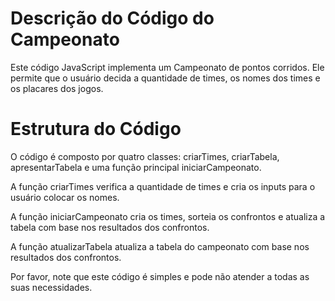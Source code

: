 # Descrição do Código do Campeonato

Este código JavaScript implementa um Campeonato de pontos corridos. Ele permite que o usuário decida a quantidade de times, os nomes dos times e os placares dos jogos.

# Estrutura do Código
O código é composto por quatro classes: criarTimes, criarTabela, apresentarTabela e uma função principal iniciarCampeonato.

A função criarTimes verifica a quantidade de times e cria os inputs para o usuário colocar os nomes.

A função iniciarCampeonato cria os times, sorteia os confrontos e atualiza a tabela com base nos resultados dos confrontos.

A função atualizarTabela atualiza a tabela do campeonato com base nos resultados dos confrontos.

Por favor, note que este código é simples e pode não atender a todas as suas necessidades. 
